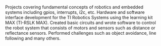 Projects covering fundamental concepts of robotics and embedded systems including gpios, interrupts, i2c, etc.
Hardware and software interface development for the TI Robotics Systems using the learning kit MAX (TI-RSLK MAX).
Created basic circuits and wrote software to control the robot system that consists of motors and sensors such as distance or reflectance sensors.
Performed challenges such as object avoidance, line following and many others. 
